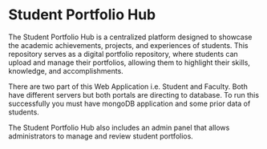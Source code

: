 # Student Portfolio Hub

The Student Portfolio Hub is a centralized platform designed to showcase the academic achievements, projects, and experiences of students. This repository serves as a digital portfolio repository, where students can upload and manage their portfolios, allowing them to highlight their skills, knowledge, and accomplishments.

There are two part of this Web Application i.e. Student and Faculty. Both have different servers but both portals are directing to database. To run this successfully you must have mongoDB application and some prior data of students.

The Student Portfolio Hub also includes an admin panel that allows administrators to manage and review student portfolios.
